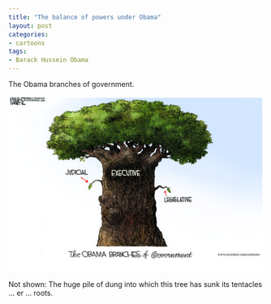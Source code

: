 ```yaml
---
title: "The balance of powers under Obama"
layout: post
categories:
- cartoons
tags:
- Barack Hussein Obama
---
```


The Obama branches of government.

![The balance of powers under Obama](/assets/img/2013/08/Obamas-executive-branch.jpg)

Not shown: The huge pile of dung into which this tree has sunk its tentacles ... er ... roots.
